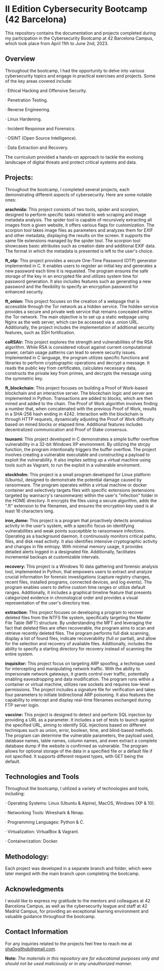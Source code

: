 # II Edition Cybersecurity Bootcamp (42 Barcelona)

This repository contains the documentation and projects completed during my participation in the Cybersecurity Bootcamp at 42 Barcelona Campus, which took place from April 11th to June 2nd, 2023.

## **Overview**

Throughout the bootcamp, I had the opportunity to delve into various cybersecurity topics and engage in practical exercises and projects. Some of the key areas covered include:

· Ethical Hacking and Offensive Security.

· Penetration Testing.

· Reverse Engineering.

· Linux Hardening.

· Incident Response and Forensics.

· OSINT (Open Source Intelligence).

· Data Extraction and Recovery.

The curriculum provided a hands-on approach to tackle the evolving landscape of digital threats and protect critical systems and data.

## **Projects:**

Throughout the bootcamp, I completed several projects, each demonstrating different aspects of cybersecurity. Here are some notable ones:

**arachnida:** This project consists of two tools, spider and scorpion, designed to perform specific tasks related to web scraping and image metadata analysis. 
The spider tool is capable of recursively extracting all images from a given website, it offers various flags for customization.
The scorpion tool takes image files as parameters and analyzes them for EXIF and other metadata, displaying the results on the screen. It supports the same file extensions managed by the spider tool. The scorpion tool showcases basic attributes such as creation date and additional EXIF data. The format in which the metadata is presented is left to the user's choice.

**ft_otp:** This project provides a secure One-Time Password (OTP) generator implemented in C. It enables users to register an initial key and generates a new password each time it is requested. The program ensures the safe storage of the key in an encrypted file and utilizes system time for password generation. It also includes features such as generating a new password and the flexibility to specify an encryption password for enhanced security.

**ft_onion:** This project focuses on the creation of a webpage that is accessible through the Tor network as a hidden service. The hidden service provides a secure and private web service that remains concealed within the Tor network. The main objective is to set up a static webpage using Nginx as the web server, which can be accessed via a .onion URL. Additionally, the project includes the implementation of additional security features, such as SSH fortification.

**coRSAir:** This project explores the strength and vulnerabilities of the RSA algorithm. While RSA is considered robust against current computational power, certain usage patterns can lead to severe security issues. Implemented in C language, the program utilizes specific functions and libraries to perform cryptographic operations and decrypt a message. It reads the public key from certificates, calculates necessary data, constructs the private key from primes, and decrypts the message using the symmetric key.

**ft_blockchain:** This project focuses on building a Proof of Work-based blockchain and an interactive server. The blockchain logic and server are implemented in Python. Transactions are added to blocks, which are then mined and added to the chain. The Proof of Work algorithm involves finding a number that, when concatenated with the previous Proof of Work, results in a SHA-256 hash ending in 4242. Interaction with the blockchain is through HTTP requests, dynamically adjusting the Proof of Work difficulty based on mined blocks or elapsed time. Additional features includes decentralized communication and Proof of Stake consensus.

**tsunami:** This project developed in C demonstrates a simple buffer overflow vulnerability in a 32-bit Windows XP environment. By utilizing the strcpy function, the program intentionally triggers the buffer overflow. The project involves creating a vulnerable executable and constructing a payload to exploit the vulnerability. It also implies setting up a virtual machine using tools such as Vagrant, to run the exploit in a vulnerable enviroment.

**stockholm:** This project is a small program developed for Linux platform (Ubuntu), designed to demonstrate the potential damage caused by ransomware. The program operates within a virtual machine or docker container and selectively targets files with specific extensions (extensions targeted by wannacry's ransonmware) within the user's "infection" folder in the HOME directory. It encrypts the files using a secure algorithm, adds the ".ft" extension to the filenames, and ensures the encryption key used is at least 16 characters long.

**iron_dome:** This project is a program that proactively detects anomalous activity in the user's system, with a specific focus on identifying vulnerabilities and weak points susceptible to ransomware infections. Operating as a background daemon, it continuously monitors critical paths, files, and disk read activity. It also identifies intensive cryptographic activity and changes in file entropy. With minimal memory usage, it provides detailed alerts logged in a designated file. Additionally, facilitates incremental backups at customizable intervals.

**recovery:** This project is a Windows 10 data gathering and forensic analysis tool, implemented in Python, that empowers users to extract and analyze crucial information for forensic investigations (capture registry changes, recent files, installed programs, connected devices, and log events). The program enables users to define custom time ranges or utilize default ranges. Additionally, it includes a graphical timeline feature that presents categorized evidence in chronological order and provides a visual representation of the user's directory tree.

**extraction:** This project focuses on developing a program to recover deleted files from the NTFS file system, specifically targeting the Master File Table (MFT) structure. By understanding the MFT and leveraging the fact that deleted files are often recoverable, the program aims to scan and retrieve recently deleted files. The program performs full disk scanning, display a list of found files, indicate recoverability (full or partial), and allow for the selection and recovery of available files. Additionally, includes the ability to specify a starting directory for recovery instead of scanning the entire system.

**inquisitor:** This project focus on targeting ARP spoofing, a technique used for intercepting and manipulating network traffic. With the ability to impersonate network gateways, it grants control over traffic, potentially enabling eavesdropping and data modification. The program runs within a container or virtual machine, utilizes raw sockets and requires low-level permissions. The project includes a signature file for verification and takes four parameters to initiate bidirectional ARP poisoning. It also features the capability to intercept and display real-time filenames exchanged during FTP server login.

**vaccine:** This project is designed to detect and perform SQL injection by providing a URL as a parameter. It includes a set of tests to launch against the specified URL, aiming to identify SQL injections based on different techniques such as union, error, boolean, time, and blind-based methods. The program can determine the vulnerable parameters, the payload used, database names, table names, column names, and even extract a complete database dump if the website is confirmed as vulnerable. The program allows for optional storage of the data in a specified file or a default file if not specified. It supports different request types, with GET being the default. 

## **Technologies and Tools**

Throughout the bootcamp, I utilized a variety of technologies and tools, including:

· Operating Systems: Linux (Ubuntu & Alpine), MacOS, Windows (XP & 10).

· Networking Tools: Wireshark & Nmap.

· Programming Languages: Python & C.

· Virtualization: VirtualBox & Vagrant.

· Containerization: Docker.

## **Methodology:**

Each project was developed in a separate branch and folder, which were later merged with the main branch upon completing the bootcamp.

## **Acknowledgments**

I would like to express my gratitude to the mentors and colleagues at 42 Barcelona Campus, as well as the cybersecurity league and staff at 42 Madrid Campus, for providing an exceptional learning environment and valuable guidance throughout the bootcamp.

## **Contact Information**

For any inquiries related to the projects feel free to reach me at sha0sgithub@gmail.com.

**Note:** _The materials in this repository are for educational purposes only and should not be used maliciously or in any unauthorized manner._
